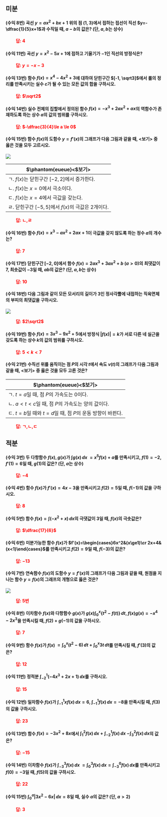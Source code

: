 ## 미분
#### (수익 8번) 곡선 $y=ax^2+bx+1$ 위의 점 $(1, 3)$에서 접하는 접선이 직선 $y=-\dfrac{1}{5}x+1$과 수직일 때, $a-b$의 값은? (단, $a, b$는 상수)

**<span style="color: red;">$\qquad$답: $4$</span>**

#### (수익 11번) 곡선 $y=x^2-5x+1$에 접하고 기울기가 $-1$인 직선의 방정식은?

**<span style="color: red;">$\qquad$답: $y=-x-3$</span>**



#### (수익 13번) 함수 $f(x)=x^4-4x^2+3$에 대하여 닫힌구간 $[-1, \sqrt3]$에서 롤의 정리를 만족시키는 실수 $c$가 될 수 있는 모든 값의 합을 구하시오.

**<span style="color: red;">$\qquad$답: $\sqrt2$</span>**

#### (수익 14번) 실수 전체의 집할에서 정의된 함수 $f(x)=-x^3+2ax^2+ax$의 역함수가 존재하도록 하는 상수 $a$의 값의 범위를 구하시오.

**<span style="color: red;">$\qquad$답: $-\dfrac{3}{4}\le a \le 0$</span>**

#### (수익 15번) 함수 $f(x)$의 도함수 $y=f'(x)$의 그래프가 다음 그림과 같을 때, $<$보기$>$ 중 옳은 것을 모두 고르시오.

<img src="/assets/Pasted image 20231122193353.png"/>

|$\phantom{eueue}<$보기$>$|
|---|
|ㄱ. $f(x)$는 닫힌구간 $[-2, 2]$에서 증가한다.|
|ㄴ. $f(x)$는 $x=0$에서 극소이다.|
|ㄷ. $f(x)$는 $x=4$에서 극값을 갖는다.|
|ㄹ. 닫힌구간 $[-5, 5]$에서 $f(x)$의 극값은 2개이다.|

**<span style="color: red;">$\qquad$답: ㄴ,ㄹ</span>**

#### (수익 16번) 함수 $f(x)=x^3-ax^2+2ax+1$이 극값을 갖지 않도록 하는 정수 $a$의 개수는? 

**<span style="color: red;">$\qquad$답: $7$</span>**

#### (수익 17번) 닫힌구간 $[-2, 0]$에서 함수 $f(x)=2 ax^3+3 ax^2+b\ (a>0)$의 최댓값이 $7$, 최솟값이 $-3$일 때, $ab$의 값은? (단, $a, b$는 상수)

**<span style="color: red;">$\qquad$답: $10$</span>**

#### (수익 18번) 다음 그림과 같이 모든 모서리의 길이가 $3$인 정사각뿔에 내접하는 직육면체의 부피의 최댓값을 구하시오.

<img src="/assets/Pasted image 20231122193740.png"/>

**<span style="color: red;">$\qquad$답: $2\sqrt2$</span>**

#### (수익 19번) 함수 $f(x)=3x^3-9x^2+5$에서 방정식 $\lvert f(x)\rvert=k$가 서로 다른 네 실근을 갖도록 하는 상수 $k$의 값의 범위를 구하시오.

**<span style="color: red;">$\qquad$답: $5<k<7$</span>**

#### (수익 21번) 수직선 위를 움직이는 점 $P$의 시각 $t$에서 속도 $v(t)$의 그래프가 다음 그림과같을 때, $<$보기$>$ 중 옳은 것을 모두 고른 것은?

|$\phantom{eueue}<$보기$>$|
|---|
|ㄱ. $t=a$일 때, 점 $P$의 가속도는 $0$이다.|
|ㄴ. $a<t<c$일 때, 점 $P$의 가속도는 양의 값이다.|
|ㄷ. $t=b$일 때와 $t=d$일 때, 점 $P$의 운동 방향이 바뀐다.|

**<span style="color: red;">$\qquad$답: ㄱ,ㄴ,ㄷ</span>**


## 적분 


#### (수익 3번) 두 다항함수 $f(x), g(x)$가 $\displaystyle\int g(x)\,dx$ $=x^5f(x)+a$를 만족시키고, $f(1)=-2$, $f'(1)=6$일 때, $g(1)$의 값은? (단, $a$는 상수)

**<span style="color: red;">$\qquad$답: $-4$</span>**


#### (수익 4번) 함수 $f(x)$가 $f'(x)=4x-3$을 만족시키고 $f(2)=5$일 때, $f(-1)$의 값을 구하시오.

**<span style="color: red;">$\qquad$답: $8$</span>**

#### (수익 5번) 함수 $f(x)=\displaystyle\int(-x^2+x)\,dx$의 극댓값이 $3$일 때, $f(x)$의 극솟값은?

**<span style="color: red;">$\qquad$답: $\dfrac{17}{6}$</span>**

#### (수익 6번) 미분가능한 함수 $f(x)$가 $f'(x)=\begin{cases}6x^2&(x\ge1)\cr 2x+4&(x<1)\end{cases}$를 만족시키고 $f(2)=9$일 때, $f(-3)$의 값은?

**<span style="color: red;">$\qquad$답: $-13$</span>**

#### (수익 7번) 연속함수 $f(x)$의 도함수 $y=f'(x)$의 그래프가 다음 그림과 같을 때, 원점을 지나는 함수 $y=f(x)$의 그래프의 개형으로 옳은 것은?

<img src="/assets/Pasted image 20231122195122.png"/>

**<span style="color: red;">$\qquad$답: 5번</span>**

#### (수익 8번) 이차함수 $f(x)$와 다항함수 $g(x)$가 $g(x)\displaystyle\int_0^x\lbrace t^2-f(t)\rbrace\,dt$, $f(x)g(x)=-x^4-2x^3$을 만족시킬 때, $f(2)+g(-1)$의 값을 구하시오. 

**<span style="color: red;">$\qquad$답: $7$</span>**

#### (수익 9번) 함수 $f(x)$가 $f(x)$ $=\displaystyle\int_0^x(t^2-6)\, dt+\displaystyle\int_0^x 3 t\,dt$를 만족시킬 때, $f'(3)$의 값은?

**<span style="color: red;">$\qquad$답: $12$</span>**

#### (수익 11번) 정적분 $\displaystyle\int_{-2}^1(-4 x^3+2 x+1)\,dx$를 구하시오.

**<span style="color: red;">$\qquad$답: $15$</span>**

#### (수익 12번) 일차함수 $f(x)$가 $\displaystyle\int_{-1}^1 xf(x)\,dx=6$, $\displaystyle\int_{-1}^1 f(x)\,dx=-8$을 만족시킬 때, $f(3)$의 값을 구하시오.

**<span style="color: red;">$\qquad$답: $23$</span>**

#### (수익 13번) 함수 $f(x)=-3x^2+8x$에서 $\displaystyle\int_1^2 f(x)\, dx+\displaystyle\int_{-2}^1 f(x)\,dx$ $-\displaystyle\int_3^2 f(x)\,dx$의 값은?

**<span style="color: red;">$\qquad$답: $-15$</span>**

#### (수익 14번) 이차함수 $f(x)$가 $\displaystyle\int_{-3}^3 f(x)\,dx$ $=\displaystyle\int_0^3 f(x)\, dx=\displaystyle\int_{-3}^0 f(x)\,dx$를 만족시키고 $f(0)=-3$일 때, $f(5)$의 값을 구하시오.

**<span style="color: red;">$\qquad$답: $22$</span>**

#### (수익 15번) $\displaystyle\int_0^a\lvert 3 x^2-6 x\rvert\,dx=8$일 때, 실수 $a$의 값은? (단, $a>2$)

**<span style="color: red;">$\qquad$답: $3$</span>**






